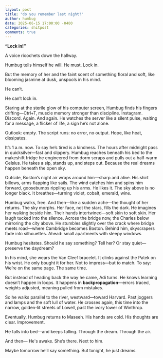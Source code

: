 ```yaml
---
layout: post
title: "do you remember last night?"
author: humbug
date: 2025-06-15 17:00:00 -0400
categories: shitpost
comments: true
---
```


**“Lock in!”**

A voice ricochets down the hallway.

Humbug tells himself he will. He must. Lock in.

But the memory of her and the faint scent of something floral and soft, like blooming jasmine at dusk, unspools in his mind.

He can’t.

He can’t lock in.

Staring at the sterile glow of his computer screen, Humbug finds his fingers drifting—Ctrl+T, muscle memory stronger than discipline. Instagram. Discord. Again. And again. He watches the server like a silent pulse, waiting for a message, a flicker of life, a sign he’s not alone.

Outlook: empty.
The script runs: no error, no output.
Hope, like heat, dissipates.

It’s 1 a.m. now. To say he’s tired is a kindness. The hours after midnight pass in quicksilver—fast and slippery. Humbug reaches beneath his bed to the makeshift fridge he engineered from dorm scraps and pulls out a half-warm Celsius. He takes a sip, stands up, and steps out.
Because the real dreams happen beneath the open sky.

Outside, Boston’s night air wraps around him—sharp and alive.
His shirt billows, arms flapping like sails. The wind catches him and spins him forward, goosebumps rippling up his arms.
He likes it.
The sky above is no longer black. It breathes—turning violet, cobalt, emerald, wine.

Humbug walks, free.
And then—like a sudden ache—the thought of her returns.
The sky morphs. Her face, not the stars, fills the dark.
He imagines her walking beside him. Their hands intertwined—soft skin to soft skin. Her laugh tucked into the silence.
Across the bridge now, the Charles below mirroring the city above. He stumbles slightly over the crack where bridge meets road—where Cambridge becomes Boston. Behind him, skyscrapers fade into silhouettes. Ahead: small apartments with sleepy windows.

Humbug hesitates.
Should he say something? Tell her? Or stay quiet—preserve the daydream?

In his mind, she wears the Van Cleef bracelet. It clinks against the Patek on his wrist. He only bought it for her. Not to impress—but to match. To say: We’re on the same page. The same time.

But instead of heading back the way he came, Adi turns. He knows learning doesn’t happen in loops. It happens in **backpropagation**—errors traced, weights adjusted, meaning pulled from mistakes.

So he walks parallel to the river, westward—toward Harvard. Past joggers and lamps and the soft lull of water. He crosses again, this time into the narrow, golden-lit streets of Lowell, past the ivory tower of Winthrop.

Eventually, Humbug returns to Maseeh. His hands are cold. His thoughts are clear.
Improvement.

He falls into bed—and keeps falling.
Through the dream. Through the air.

And then—
He's awake.
She’s there.
Next to him.

Maybe tomorrow he’ll say something. But tonight, he just dreams.
